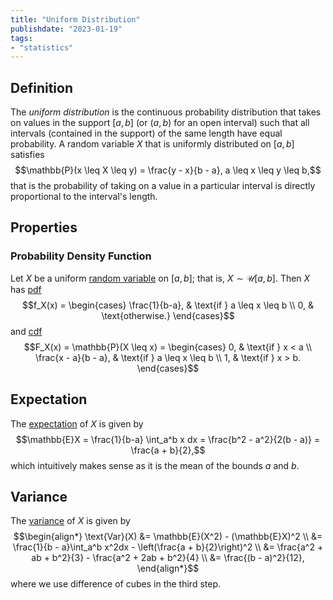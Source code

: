 ```yaml
---
title: "Uniform Distribution"
publishdate: "2023-01-19"
tags:
- "statistics"
---
```


## Definition
The *uniform distribution* is the continuous probability distribution that takes on values in the support $[a, b]$ (or $(a, b)$ for an open interval) such that all intervals (contained in the support) of the same length have equal probability. A random variable $X$ that is uniformly distributed on $[a, b]$ satisfies
$$\mathbb{P}(x \leq X \leq y) = \frac{y - x}{b - a}, a \leq x \leq y \leq b,$$
that is the probability of taking on a value in a particular interval is directly proportional to the interval's length.

## Properties
### Probability Density Function
Let $X$ be a uniform [random variable](statistics/random-variable.md) on $[a, b]$; that is, $X \sim \mathcal{U}[a, b]$. Then $X$ has [pdf](statistics/probability-density-function.md)
$$f_X(x) = \begin{cases}
\frac{1}{b-a}, & \text{if } a \leq x \leq b \\
0, & \text{otherwise.}
\end{cases}$$
and [cdf](statistics/cumulative-distribution-function.md)
$$F_X(x) = \mathbb{P}(X \leq x) = \begin{cases}
0, & \text{if } x < a \\
\frac{x - a}{b - a}, & \text{if } a \leq x \leq b \\
1, & \text{if } x > b.
\end{cases}$$

## Expectation
The [expectation](statistics/expectation.md) of $X$ is given by
$$\mathbb{E}X = \frac{1}{b-a} \int_a^b x dx = \frac{b^2 - a^2}{2(b - a)} = \frac{a + b}{2},$$
which intuitively makes sense as it is the mean of the bounds $a$ and $b$.

## Variance
The [variance](statistics/variance.md) of $X$ is given by
$$\begin{align*}
\text{Var}(X) &= \mathbb{E}(X^2) - (\mathbb{E}X)^2 \\
&= \frac{1}{b - a}\int_a^b x^2dx - \left(\frac{a + b}{2}\right)^2 \\
&= \frac{a^2 + ab + b^2}{3} - \frac{a^2 + 2ab + b^2}{4} \\
&= \frac{(b - a)^2}{12},
\end{align*}$$
where we use difference of cubes in the third step.
